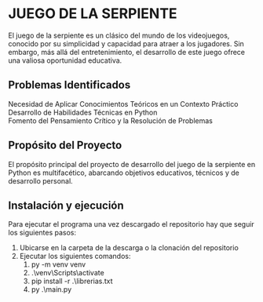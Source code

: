 # JUEGO DE LA SERPIENTE

El juego de la serpiente es un clásico del mundo de los videojuegos, conocido por su simplicidad y capacidad para atraer a los jugadores. Sin embargo, más allá del entretenimiento, el desarrollo de este juego ofrece una valiosa oportunidad educativa.

## Problemas Identificados
Necesidad de Aplicar Conocimientos Teóricos en un Contexto Práctico  
Desarrollo de Habilidades Técnicas en Python  
Fomento del Pensamiento Crítico y la Resolución de Problemas  

## Propósito del Proyecto
El propósito principal del proyecto de desarrollo del juego de la serpiente en Python es multifacético, abarcando objetivos educativos, técnicos y de desarrollo personal.

## Instalación y ejecución
Para ejecutar el programa una vez descargado el repositorio hay que seguir los siguientes pasos:
1. Ubicarse en la carpeta de la descarga o la clonación del repositorio
2. Ejecutar los siguientes comandos:
    1. py -m venv venv
    2. .\venv\Scripts\activate
    3. pip install -r .\librerias.txt
    4. py .\main.py
